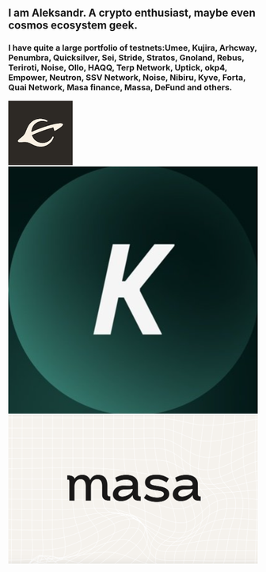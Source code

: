 ## I am Aleksandr. A crypto enthusiast, maybe even cosmos ecosystem geek.

### I have quite a large portfolio of testnets:Umee, Kujira, Arhcway, Penumbra, Quicksilver, Sei, Stride, Stratos, Gnoland, Rebus, Teriroti, Noise, Ollo, HAQQ, Terp Network, Uptick, okp4, Empower, Neutron, SSV Network, Noise, Nibiru, Kyve, Forta, Quai Network, Masa finance, Massa, DeFund and others.

![Logos](https://github.com/Aleksandr282846/Aleksandr282846/blob/main/assets/Evmos.png)
![Logos](https://github.com/Aleksandr282846/Aleksandr282846/blob/main/assets/Kyve.png)
![Logos](https://github.com/Aleksandr282846/Aleksandr282846/blob/main/assets/Masa.png)
